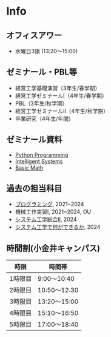 
# Info

## オフィスアワー

- 水曜日3限 (13:20～15:00)

## ゼミナール・PBL等

- 経営工学基礎演習（3年生/春学期）
- 経営工学ゼミナールI（4年生/春学期）
- PBL（3年生/秋学期）
- 経営工学ゼミナールII（4年生/秋学期）
- 卒業研究（4年生/年間）

## ゼミナール資料
- [Python Programming](https://ziangs-organization.gitbook.io/python/)
- [Intelligent Systems](https://zi-ang-liu.github.io/intelligent-systems/intro.html)
- [Basic Math](https://zi-ang-liu.github.io/jb-basic-math/intro.html)

## 過去の担当科目
* [プログラミング](https://zi-ang-liu.github.io/jb-c-programming/intro.html), 2021~2024
* 機械工作実習I, 2021~2024, OU
* [システム工学総合Ⅱ](https://zi-ang-liu.github.io/jb-practice-on-systems-engineering/intro.html), 2024
* [システム工学で何ができるか](https://github.com/zi-ang-liu/Slides/tree/main/An-Introduction-to-Systems-Engineering), 2024



## 時間割(小金井キャンパス)

| 時限    | 時間帯       |
| ------- | ------------ |
| 1時限目 | 9:00～10:40  |
| 2時限目 | 10:50～12:30 |
| 3時限目 | 13:20～15:00 |
| 4時限目 | 15:10～16:50 |
| 5時限目 | 17:00～18:40 |